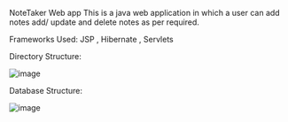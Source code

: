 NoteTaker Web app
This is a java web application in which a user can add notes add/ update and delete notes as per required.

Frameworks Used:
 JSP ,
 Hibernate ,
 Servlets
 

 Directory Structure:
 
![image](https://user-images.githubusercontent.com/53346586/133145031-c44bc96a-1c84-4dc1-a1b8-8dbe10ed41c6.png)     


 Database Structure:

![image](https://user-images.githubusercontent.com/53346586/133145409-f70a92a1-40fc-4345-b648-f7a8a04251a5.png)

 





